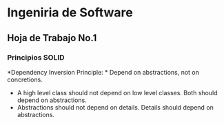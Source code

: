 # Ingeniria de Software
## Hoja de Trabajo No.1
### Principios SOLID

*Dependency Inversion Principle: *
Depend on abstractions, not on concretions.

- A high level class should not depend on low level classes. Both should depend on abstractions.
- Abstractions should not depend on details. Details should depend on abstractions.
